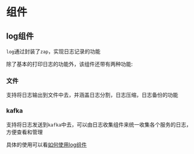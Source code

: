 # 组件

## log组件
`log`通过封装了`zap`，实现日志记录的功能

除了基本的打印日志的功能外，该组件还带有两种功能:
### 文件
支持将日志输出到文件中去，并涵盖日志分割，日志压缩，日志备份的功能
### kafka
支持将日志发送到`kafka`中去，可以由日志收集组件来统一收集各个服务的日志，方便查看和管理

具体的使用可以看[如何使用log组件](log/README.md)